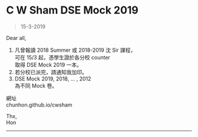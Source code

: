 # C W Sham DSE Mock 2019
> 15-3-2019

Dear all,

1. 凡曾報讀 2018 Summer 或 2018-2019 沈 Sir 課程，<br>
可在 15/3 起，憑學生證於各分校 counter<br>
取得 DSE Mock 2019 一本。
2. 若分校已派完，請通知我加印。
3. DSE Mock 2019, 2018, ... , 2012 <br> 為不同 Mock 卷。

網址  
chunhon.github.io/cwsham

Thx,  
Hon

***

